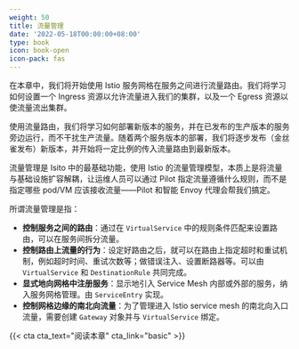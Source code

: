 ```yaml
---
weight: 50
title: 流量管理
date: '2022-05-18T00:00:00+08:00'
type: book
icon: book-open
icon-pack: fas
---
```


在本章中，我们将开始使用 Istio 服务网格在服务之间进行流量路由。我们将学习如何设置一个 Ingress 资源以允许流量进入我们的集群，以及一个 Egress 资源以使流量流出集群。

使用流量路由，我们将学习如何部署新版本的服务，并在已发布的生产版本的服务旁边运行，而不干扰生产流量。随着两个服务版本的部署，我们将逐步发布（金丝雀发布）新版本，并开始将一定比例的传入流量路由到最新版本。

流量管理是 Isito 中的最基础功能，使用 Istio 的流量管理模型，本质上是将流量与基础设施扩容解耦，让运维人员可以通过 Pilot 指定流量遵循什么规则，而不是指定哪些 pod/VM 应该接收流量——Pilot 和智能 Envoy 代理会帮我们搞定。

所谓流量管理是指：

- **控制服务之间的路由**：通过在 `VirtualService` 中的规则条件匹配来设置路由，可以在服务间拆分流量。
- **控制路由上流量的行为**：设定好路由之后，就可以在路由上指定超时和重试机制，例如超时时间、重试次数等；做错误注入、设置断路器等。可以由 `VirtualService` 和 `DestinationRule` 共同完成。
- **显式地向网格中注册服务**：显示地引入 Service Mesh 内部或外部的服务，纳入服务网格管理。由 `ServiceEntry` 实现。
- **控制网格边缘的南北向流量**：为了管理进入 Istio service mesh 的南北向入口流量，需要创建 `Gateway` 对象并与 `VirtualService` 绑定。

{{< cta cta_text="阅读本章" cta_link="basic" >}}
